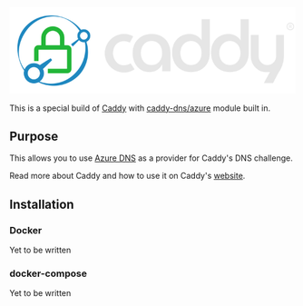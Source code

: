 ![Caddy Logo](caddy.svg)

This is a special build of [Caddy](https://github.com/caddyserver/caddy) with [caddy-dns/azure](https://github.com/caddy-dns/azure) module built in.

## Purpose

This allows you to use [Azure DNS](https://learn.microsoft.com/en-us/azure/dns/dns-overview) as a provider for Caddy's DNS challenge.

Read more about Caddy and how to use it on Caddy's [website](https://caddyserver.com/).

## Installation

### Docker

Yet to be written

### docker-compose

Yet to be written
